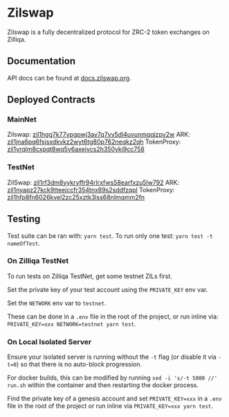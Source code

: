 # Zilswap

Zilswap is a fully decentralized protocol for ZRC-2 token exchanges on Zilliqa.

## Documentation

API docs can be found at [docs.zilswap.org](https://docs.zilswap.org).

## Deployed Contracts

### MainNet

Zilswap: [zil1hgg7k77vpgpwj3av7q7vv5dl4uvunmqqjzpv2w](https://devex.zilliqa.com/address/0xba11eb7bcc0a02e947acf03cc651bfaf19c9ec00?network=https://api.zilliqa.com)
ARK: [zil1jna6pq6fsjsxdkvkz2wyt6tg80p762neqkz2qh](https://devex.zilliqa.com/address/0x94fba0834984a066d996129c45e9683bc3ed2a79?network=https://api.zilliqa.com)
TokenProxy: [zil1yrqlm8cxpqt8wq5y6axejvcs2h350ykj9cc758](https://devex.zilliqa.com/address/0x20c1fd9f060816770284d74d99331055e34792d2?network=https://api.zilliqa.com)

### TestNet

ZilSwap: [zil1rf3dm8yykryffr94rlrxfws58earfxzu5lw792](https://devex.zilliqa.com/address/0x1a62dd9c84b0c8948cb51fc664ba143e7a34985c?network=https://dev-api.zilliqa.com)
ARK: [zil1nyapz27kck9tteejccfr354tnx89s2sddfzqpl](https://devex.zilliqa.com/address/0x993a112bd6c58ab5e732c61238d2ab998e582a0d?network=https://dev-api.zilliqa.com)
TokenProxy: [zil1hfp8fn6026kvel2zc25xztk3lss68nlmqmm2fn](https://devex.zilliqa.com/address/0xba4274cf4f56acccfd42c2a8612ed1fc21a3cffb?network=https://dev-api.zilliqa.com)

## Testing

Test suite can be ran with: `yarn test`. To run only one test: `yarn test -t nameOfTest`.

### On Zilliqa TestNet

To run tests on Zilliqa TestNet, get some testnet ZILs first.

Set the private key of your test account using the `PRIVATE_KEY` env var.

Set the `NETWORK` env var to `testnet`.

These can be done in a `.env` file in the root of the project, or run inline via: `PRIVATE_KEY=xxx NETWORK=testnet yarn test`.

### On Local Isolated Server

Ensure your isolated server is running without the `-t` flag (or disable it via `-t=0`) so that there is no auto-block progression.

For docker builds, this can be modified by running `sed -i 's/-t 5000 //' run.sh` within the container and then restarting the docker process.

Find the private key of a genesis account and set `PRIVATE_KEY=xxx` in a `.env` file in the root of the project or run inline via `PRIVATE_KEY=xxx yarn test`.
